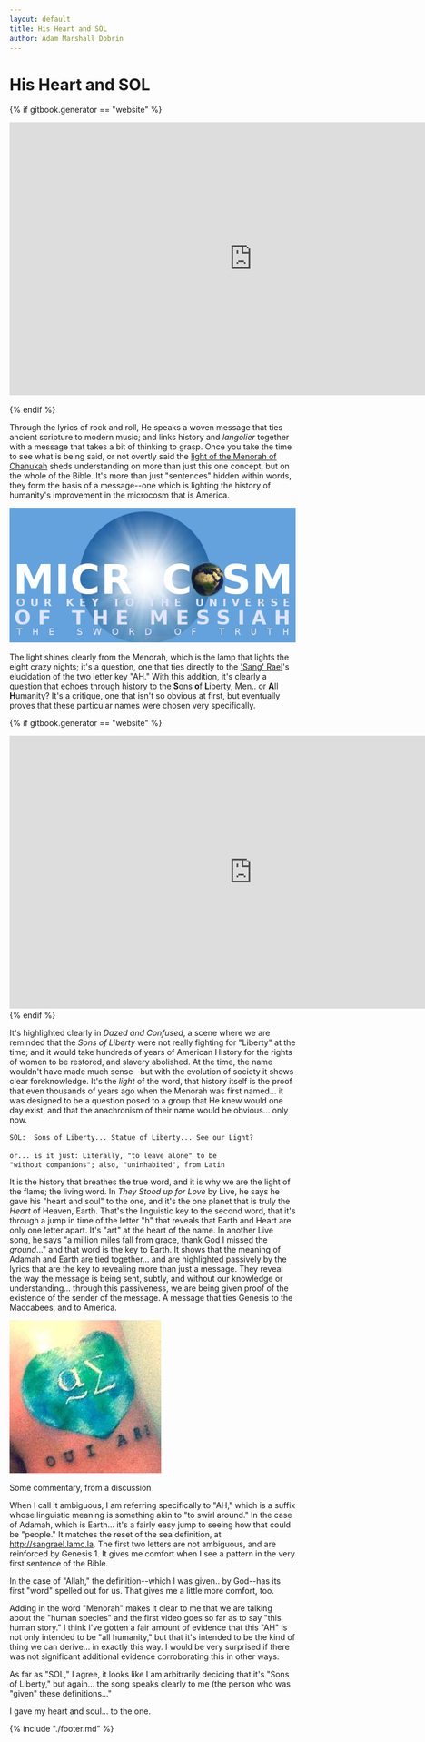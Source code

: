 ```yaml
---
layout: default
title: His Heart and SOL
author: Adam Marshall Dobrin
---
```

# His Heart and SOL

{% if gitbook.generator == "website" %}

<iframe width="854" height="480" src="https://www.youtube.com/embed/bK463fcJebI" frameborder="0" allowfullscreen></iframe>

{% endif %}

Through the lyrics of rock and roll, He speaks a woven message that ties ancient scripture to modern music; and links history and *langolier* together with a message that takes a bit of thinking to grasp.  Once you take the time to see what is being said, or not overtly said the [light of the Menorah of Chanukah](hamd.md/he_laughs.html) sheds understanding on more than just this one concept, but on the whole of the Bible.  It's more than just "sentences" hidden within words, they form the basis of a message--one which is lighting the history of humanity's improvement in the microcosm that is America.

![all around us](1613896_734392763238790_1396235445_n.png)


The light shines clearly from the Menorah, which is the lamp that lights the eight crazy nights; it's a question, one that ties directly to the ['Sang' Rael](holy_water,_sang_rael.html)'s elucidation of the two letter key "AH."  With this addition, it's clearly a question that echoes through history to the **S**ons **o**f **L**iberty, Men.. or **A**ll **H**umanity?  It's a critique, one that isn't so obvious at first, but eventually proves that these particular names were chosen very specifically.  

{% if gitbook.generator == "website" %}
<iframe width="854" height="480" src="https://www.youtube.com/embed/8lMOL7GaPWI" frameborder="0" allowfullscreen></iframe>
{% endif %}

It's highlighted clearly in *Dazed and Confused*, a scene where we are reminded that the *Sons of Liberty* were not really fighting for "Liberty" at the time; and it would take hundreds of years of American History for the rights of women to be restored, and slavery abolished.  At the time, the name wouldn't have made much sense--but with the evolution of society it shows clear foreknowledge.  It's the *light* of the word, that history itself is the proof that even thousands of years ago when the Menorah was first named... it was designed to be a question posed to a group that He knew would one day exist, and that the anachronism of their name would be obvious... only now.

```
SOL:  Sons of Liberty... Statue of Liberty... See our Light?

or... is it just: Literally, "to leave alone" to be 
"without companions"; also, "uninhabited", from Latin 
```

It is the history that breathes the true word, and it is why we are the light of the flame; the living word.  In *They Stood up for Love* by Live, he says he gave his "heart and soul" to the one, and it's the one planet that is truly the *Heart* of Heaven, Earth.  That's the linguistic key to the second word, that it's through a jump in time of the letter "h" that reveals that Earth and Heart are only one letter apart.  It's "art" at the heart of the name.  In another Live song, he says "a million miles fall from grace, thank God I missed the *ground*..." and that word is the key to Earth.  It shows that the meaning of Adamah and Earth are tied together... and are highlighted passively by the lyrics that are the key to revealing more than just a message.  They reveal the way the message is being sent, subtly, and without our knowledge or understanding... through this passiveness, we are being given proof of the existence of the sender of the message.  A message that ties Genesis to the Maccabees, and to America.

![](1014066_436918383112075_4178235461669577390_n.jpg)

Some commentary, from a discussion

When I call it ambiguous, I am referring specifically to "AH," which is a suffix whose linguistic meaning is something akin to "to swirl around." In the case of Adamah, which is Earth... it's a fairly easy jump to seeing how that could be "people."  It matches the reset of the sea definition, at http://sangrael.lamc.la.  The first two letters are not ambiguous, and are reinforced by Genesis 1.  It gives me comfort when I see a pattern in the very first sentence of the Bible.

In the case of "Allah," the definition--which I was given.. by God--has its first "word" spelled out for us.  That gives me a little more comfort, too.

Adding in the word "Menorah" makes it clear to me that we are talking about the "human species" and the first video goes so far as to say "this human story."  I think I've gotten a fair amount of evidence that this "AH" is not only intended to be "all humanity," but that it's intended to be the kind of thing we can derive... in exactly this way.  I would be very surprised if there was not significant additional evidence corroborating this in other ways.

As far as "SOL," I agree, it looks like I am arbitrarily deciding that it's "Sons of Liberty," but again... the song speaks clearly to me (the person who was "given" these definitions..."

I gave my heart and soul... to the one.



{% include "./footer.md" %}
